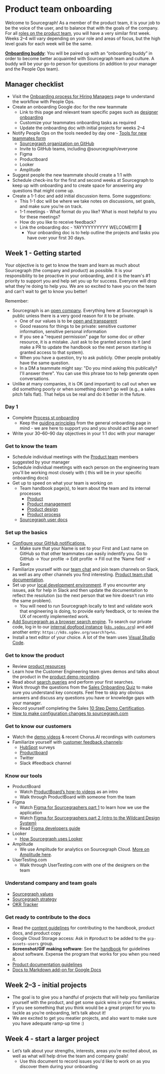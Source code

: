 # Product team onboarding

Welcome to Sourcegraph! As a member of the product team, it is your job to be the voice of the user, and to balance that with the goals of the company. For all [roles on the product team](../roles/index.md), you will have a very similar first week. Weeks 2–4 will vary depending on your role and areas of focus, but the high level goals for each week will be the same.

**[Onboarding buddy](../../../../company-info-and-process/onboarding/buddy-program.md)**: You will be paired up with an “onboarding buddy” in order to become better acquainted with Sourcegraph team and culture. A buddy will be your go-to person for questions (in addition to your manager and the People Ops team).

## Manager checklist

- Visit the [Onboarding process for Hiring Managers](../../../../company-info-and-process/onboarding/onboarding-for-hiring-managers.md) page to understand the workflow with People Ops.
- Create an onboarding Google doc for the new teammate
  - Link to this page and relevant team specific pages such as [designer onboarding](https://handbook.sourcegraph.com/departments/product-engineering/product/design/onboarding/)
  - Customize your teammates onboarding tasks as required
  - Update the onboarding doc with initial projects for weeks 2–4
- Notify People Ops on the tools needed by day one - [Tools for new teammates form](https://docs.google.com/forms/d/e/1FAIpQLSeQjfoLjAZUim7pVYw9joQCssXuVz2t2RlpjLadzmHrj15cwQ/viewform)
  - [Sourcegraph organization on GitHub](https://github.com/orgs/sourcegraph/people)
  - Invite to GitHub teams, including @sourcegraph/everyone
  - Figma
  - Productboard
  - Looker
  - Amplitude
- Suggest people the new teammate should create a 1:1 with
- Schedule check-ins for the first and second weeks at Sourcegraph to keep up with onboarding and to create space for answering any questions that might come up.
- Create a 1-1 doc and add initial discussion items. Some suggestions:
  - This 1-1 doc will be where we take notes on discussions, set goals, and make sure you’re on track.
  - 1-1 meetings - What format do you like? What is most helpful to you for these meetings?
  - How do you like to receive feedback?
  - Link the onboarding doc - YAYYYYYYYYYY WELCOME!!!!! 🎉
    - Your onboarding doc is to help outline the projects and tasks you have over your first 30 days.

## Week 1 - Getting started

Your objective is to get to know the team and learn as much about Sourcegraph (the company and product) as possible. It is your responsibility to be proactive in your onboarding, and it is the team's #1 priority to support you and help set you up for success. Everyone will drop what they're doing to help you. We are so excited to have you on the team and can't wait to get to know you better!

Remember:

- Sourcegraph is an [open company](../../../../company-info-and-process/about-sourcegraph/index.md#sourcegraph-open-product-open-company-open-source). Everything here at Sourcegraph is public unless there is a very good reason for it to be private.
  - One of our values is to be [open and transparent](../../../../company-info-and-process/values/index.md#open-and-transparent)
  - Good reasons for things to be private: sensitive customer information, sensitive personal information
  - If you see a "request permission" page for some doc or other resource, it is a mistake. Just ask to be granted access to it (and make a PR to update the handbook so the next person starting is granted access to that system).
  - When you have a question, try to ask publicly. Other people probably have the same question.
  - In a DM a teammate might say: "Do you mind asking this publically? I'll answer there". You can use this phrase too to help generate open conversations.
- Unlike at many companies, it is OK (and important) to call out when we did something poorly or when something doesn't go well (e.g., a sales pitch falls flat). That helps us be real and do it better in the future.

### Day 1

- Complete [Process st onboarding](https://app.process.st/reports/)
  - Keep the [guiding principles](../../../../company-info-and-process/onboarding/index.md#guiding-principles) from the general onboarding page in mind - we are here to support you and you should act like an owner!
- Write your 30–60–90 day objectives in your 1:1 doc with your manager

### Get to know the team

- Schedule individual meetings with the [Product team](../team/index.md#current-team) members suggested by your manager
- Schedule individual meetings with each person on the engineering team you'll be working most closely with ( this will be in your specific onboarding docs)
- Get up to speed on what your team is working on
  - Team handbook page(s), to learn about the team and its internal processes
    - [Product](../index.md)
    - [Product management](../process/index.md)
    - [Product design](../design/index.md)
    - [Product process](../process/index.md)
  - [Sourcegraph user docs](https://docs.sourcegraph.com/)

### Set up the basics

- [Configure your GitHub notifications.](../../../../company-info-and-process/onboarding/git-intro/github-notifications/index.md)
  - Make sure that your Name is set to your First and Last name on GitHub so that other teammates can easily indentify you. Go to GitHub -> Your profile -> Edit profile -> Fill out the ‘Name field’ -> Save
- Familiarize yourself with our [team chat](../../../../company-info-and-process/communication/team_chat.md) and join team channels on Slack, as well as any other channels you find interesting. [Product team chat documentation](../../../../company-info-and-process/communication/team_chat.md#product).
- Set up your [local development environment](https://docs.sourcegraph.com/dev/setup). If you encounter any issues, ask for help in Slack and then update the documentation to reflect the resolution (so the next person that we hire doesn't run into the same problem).
  - You will need to run Sourcegraph locally to test and validate work that engineering is doing, to provide early feedback, or to review the UX of recently implemented work.
- [Add Sourcegraph as a browser search engine](https://docs.sourcegraph.com/integration/browser_search_engine). To search our private code, log in to our [internal dogfood instance](../../engineering/process/deployments/instances.md#k8s.sgdev.org) ([`k8s.sgdev.org`](https://k8s.sgdev.org)) and add another entry: `https://k8s.sgdev.org/search?q=%s`.
- Install a text editor of your choice. A lot of the team uses [Visual Studio Code](https://code.visualstudio.com/).

### Get to know the product

- Review [product resources](../index.md#references)
- Learn how the Customer Engineering team gives demos and talks about the product in the [product demo recording](https://drive.google.com/file/d/1idbCnce5MIvtAV0GOOwgB68zQJB2WmZ9/view).
- Read about [search queries](https://docs.sourcegraph.com/code_search) and perform your first searches.
- Work through the questions from the [Sales Onboarding Quiz](../../../sales/onboarding/quiz.md) to make sure you understand key concepts. Feel free to skip any obvious answers and discuss any questions you have or knowledge gaps with your manager.
- Record yourself completing the Sales [10 Step Demo Certification](https://docs.google.com/document/d/1P6nzAGfpTNysIi2FIcFY7mHX__q0qZ8955NDnWylF4I/edit#).
- [How to make configuration changes to sourcegraph.com](../../engineering/cloud/devops/update_sg_website_config.md)

### Get to know our customers

- Watch the [demo videos](../../../ce/onboarding/education.md#trainings-and-demos) & recent Chorus.AI recordings with customers
- Familiarize yourself with [customer feedback channels](../process/product_feedback_rotation.md):
  - [HubSpot](https://app.hubspot.com/forms/2762526/a86bbac5-576d-4ca0-86c1-0c60837c3eab/submissions) surveys
  - [Productboard](https://sourcegraph.productboard.com/insights/shared-inbox)
  - Twitter
  - Slack #feedback channel

### Know our tools

- ProductBoard
  - Watch [ProductBoard’s how-to videos](https://www.notion.so/Video-resources-64f81208b5dd4aaf89d3586a34223ec0) as an intro
  - Walk through ProductBoard with someone from the team
- Figma
  - Watch [Figma for Sourcegraphers part 1](https://drive.google.com/file/d/1zzUKDJN5XUwvKF8LfKZqQb7gK9NpK1Wx/view?usp=sharing) to learn how we use the application
  - Watch [Figma for Sourcegraphers part 2 (intro to the Wildcard Design System)](https://drive.google.com/file/d/1kfT3PVvTag_e0RXLAt6nndf6fS2n1Slv/view)
  - Read [Figma developers guide](https://www.smashingmagazine.com/2020/09/figma-developers-guide/)
- Looker
  - [How Sourcegraph uses Looker](../../../bizops/analytics/index.md#using-looker)
- Amplitude
  - We use Amplitude for analytics on Sourcegraph Cloud. [More on Amplitude here](https://handbook.sourcegraph.com/departments/bizops/tools/amplitude/).
- UserTesting.com
  - Walk through UserTesting.com with one of the designers on the team

### Understand company and team goals

- [Sourcegraph values](../../../../company-info-and-process/values/index.md)
- [Sourcegraph strategy](../../../../strategy-goals/strategy/index.md)
- [OKR Tracker](https://docs.google.com/spreadsheets/d/1pNXVev2JtYC94lB1NIfsc8OqyYnnSFn7p5PYFcniblE/edit?ts=607a3f2e#gid=1699297878)

### Get ready to contribute to the docs

- Read the [content guidelines](../../../../company-info-and-process/communication/content_guidelines/index.md) for contributing to the handbook, product docs, and product copy
- Google Cloud Storage access: Ask in #product to be added to the `gcp-assets-users` group.
- **Screenshot/GIF making software**: See the [handbook](../../../marketing/process/adding_screenshots_screen_recording.md) for guidelines about software. Expense the program that works for you when you need it.
- [Product documentation guidelines](https://sourcegraph.com/github.com/sourcegraph/sourcegraph/-/blob/doc/dev/documentation.md)
- [Docs to Markdown add-on for Google Docs](https://gsuite.google.com/marketplace/app/docs_to_markdown/700168918607)

## Week 2–3 - initial projects

- The goal is to give you a handful of projects that will help you familiarize yourself with the product, and get some quick wins in your first weeks.
- If you see something that you think would be a great project for you to tackle as you’re onboarding, let’s talk about it!
- We are excited to get you meatier projects, and also want to make sure you have adequate ramp-up time :)

## Week 4 - start a larger project

- Let’s talk about your strengths, interests, areas you’re excited about, as well as what will help drive the team and company goals!
  - Use this document to record issues you'd like to work on as you discover them during your onboarding
